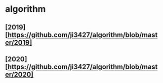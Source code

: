 # algorithm



## 

## [2019][https://github.com/ji3427/algorithm/blob/master/2019]

## 



## [2020][https://github.com/ji3427/algorithm/blob/master/2020]

